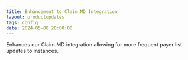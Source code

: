 ```yaml
---
title: Enhancement to Claim.MD Integration
layout: productupdates
tags: config
date: 2024-05-08 20:00:00
---
```

Enhances our Claim.MD integration allowing for more frequent payer list updates to instances.
